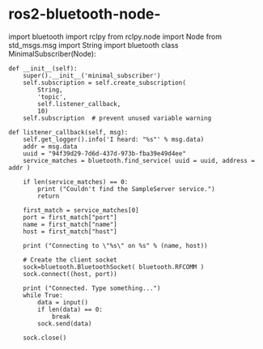 # ros2-bluetooth-node-
import bluetooth
import rclpy
from rclpy.node import Node
from std_msgs.msg import String
import bluetooth
class MinimalSubscriber(Node):

    def __init__(self):
        super().__init__('minimal_subscriber')
        self.subscription = self.create_subscription(
            String,
            'topic',
            self.listener_callback,
            10)
        self.subscription  # prevent unused variable warning

    def listener_callback(self, msg):
        self.get_logger().info('I heard: "%s"' % msg.data)
        addr = msg.data
        uuid = "94f39d29-7d6d-437d-973b-fba39e49d4ee"
        service_matches = bluetooth.find_service( uuid = uuid, address = addr )

        if len(service_matches) == 0:
            print ("Couldn't find the SampleServer service.")
            return

        first_match = service_matches[0]
        port = first_match["port"]
        name = first_match["name"]
        host = first_match["host"]

        print ("Connecting to \"%s\" on %s" % (name, host))

        # Create the client socket
        sock=bluetooth.BluetoothSocket( bluetooth.RFCOMM )
        sock.connect((host, port))

        print ("Connected. Type something...")
        while True:
            data = input()
            if len(data) == 0:
                break
            sock.send(data)

        sock.close()
        
